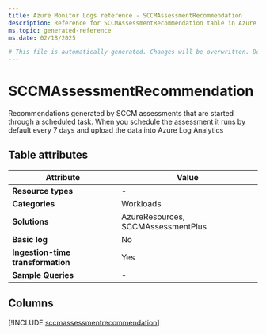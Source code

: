 ```yaml
---
title: Azure Monitor Logs reference - SCCMAssessmentRecommendation
description: Reference for SCCMAssessmentRecommendation table in Azure Monitor Logs.
ms.topic: generated-reference
ms.date: 02/18/2025

# This file is automatically generated. Changes will be overwritten. Do not change this file directly.
---
```


# SCCMAssessmentRecommendation

Recommendations generated by SCCM assessments that are started through a scheduled task. When you schedule the assessment it runs by default every 7 days and upload the data into Azure Log Analytics


## Table attributes

|Attribute|Value|
|---|---|
|**Resource types**|-|
|**Categories**|Workloads|
|**Solutions**| AzureResources, SCCMAssessmentPlus|
|**Basic log**|No|
|**Ingestion-time transformation**|Yes|
|**Sample Queries**|-|



## Columns
  
[!INCLUDE [sccmassessmentrecommendation](~/reusable-content/ce-skilling/azure/includes/azure-monitor/reference/tables/sccmassessmentrecommendation-include.md)]
